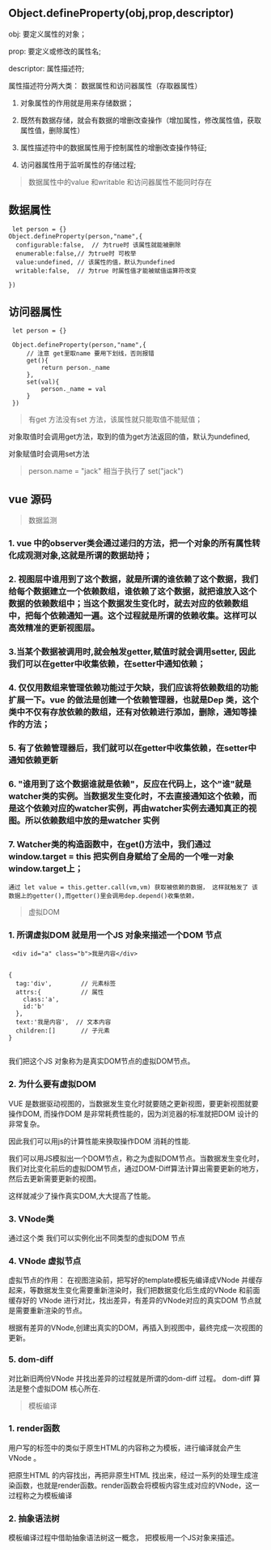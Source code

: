 

## Object.defineProperty(obj,prop,descriptor)

obj: 要定义属性的对象；

prop: 要定义或修改的属性名;

descriptor: 属性描述符;

属性描述符分两大类： 数据属性和访问器属性（存取器属性）

1. 对象属性的作用就是用来存储数据；

2. 既然有数据存储，就会有数据的增删改查操作（增加属性，修改属性值，获取属性值，删除属性）

3. 属性描述符中的数据属性用于控制属性的增删改查操作特征;

4. 访问器属性用于监听属性的存储过程;


> 数据属性中的value 和writable 和访问器属性不能同时存在



## 数据属性
```
 let person = {}
Object.defineProperty(person,"name",{
  configurable:false,  // 为true时 该属性就能被删除
  enumerable:false,// 为true时 可枚举
  value:undefined, // 该属性的值，默认为undefined
  writable:false,  // 为true 时属性值才能被赋值运算符改变

})

```

## 访问器属性

```
 let person = {}

 Object.defineProperty(person,"name",{
     // 注意 get里取name 要用下划线，否则报错
     get(){
         return person._name
     },
     set(val){
         person._name = val
     }
 })

```
>  有get 方法没有set 方法，该属性就只能取值不能赋值；

对象取值时会调用get方法，取到的值为get方法返回的值，默认为undefined,

对象赋值时会调用set方法

>  person.name = "jack" 相当于执行了 set("jack")



## vue  源码



> 数据监测

### 1. vue 中的observer类会通过递归的方法，把一个对象的所有属性转化成观测对象,这就是所谓的数据劫持；

### 2. 视图层中谁用到了这个数据，就是所谓的谁依赖了这个数据，我们给每个数据建立一个依赖数组，谁依赖了这个数据，就把谁放入这个数据的依赖数组中；当这个数据发生变化时，就去对应的依赖数组中，把每个依赖通知一遍。这个过程就是所谓的依赖收集。这样可以高效精准的更新视图层。

### 3.当某个数据被调用时,就会触发getter,赋值时就会调用setter, 因此我们可以在getter中收集依赖，在setter中通知依赖；

### 4. 仅仅用数组来管理依赖功能过于欠缺，我们应该将依赖数组的功能扩展一下。vue 的做法是创建一个依赖管理器，也就是Dep 类，这个类中不仅有存放依赖的数组，还有对依赖进行添加，删除，通知等操作的方法；

### 5. 有了依赖管理器后，我们就可以在getter中收集依赖，在setter中通知依赖更新

### 6. "谁用到了这个数据谁就是依赖"，反应在代码上，这个"谁"就是watcher类的实例。当数据发生变化时，不去直接通知这个依赖，而是这个依赖对应的watcher实例，再由watcher实例去通知真正的视图。所以依赖数组中放的是watcher 实例

### 7. Watcher类的构造函数中，在get()方法中，我们通过 window.target = this 把实例自身赋给了全局的一个唯一对象window.target上；
    通过 let value = this.getter.call(vm,vm) 获取被依赖的数据， 这样就触发了 该数据上的getter(),而getter()里会调用dep.depend()收集依赖，


> 虚拟DOM 

### 1. 所谓虚拟DOM 就是用一个JS 对象来描述一个DOM 节点

```
 <div id="a" class="b">我是内容</div>


{
  tag:'div',        // 元素标签
  attrs:{           // 属性
    class:'a',
    id:'b'
  },
  text:'我是内容',  // 文本内容
  children:[]       // 子元素
}


```

我们把这个JS 对象称为是真实DOM节点的虚拟DOM节点。

### 2. 为什么要有虚拟DOM

VUE 是数据驱动视图的，当数据发生变化时就要随之更新视图，要更新视图就要操作DOM, 而操作DOM 是非常耗费性能的，因为浏览器的标准就把DOM 设计的非常复杂。

因此我们可以用js的计算性能来换取操作DOM 消耗的性能.

我们可以用JS模拟出一个DOM节点，称之为虚拟DOM节点。当数据发生变化时，我们对比变化前后的虚拟DOM节点，通过DOM-Diff算法计算出需要更新的地方，然后去更新需要更新的视图。

这样就减少了操作真实DOM,大大提高了性能。

### 3. VNode类

通过这个类 我们可以实例化出不同类型的虚拟DOM 节点


### 4. VNode 虚拟节点

虚拟节点的作用： 在视图渲染前，把写好的template模板先编译成VNode 并缓存起来，等数据发生变化需要重新渲染时，我们把数据变化后生成的VNode 和前面缓存好的
VNode 进行对比，找出差异，有差异的VNode对应的真实DOM 节点就是需要重新渲染的节点。

根据有差异的VNode,创建出真实的DOM，再插入到视图中，最终完成一次视图的更新。

### 5. dom-diff

对比新旧两份VNode 并找出差异的过程就是所谓的dom-diff 过程。 dom-diff 算法是整个虚拟DOM 核心所在.

> 模板编译

### 1. render函数

用户写的<template></template>标签中的类似于原生HTML的内容称之为模板，进行编译就会产生VNode  。

把原生HTML 的内容找出，再把非原生HTML 找出来，经过一系列的处理生成渲染函数，也就是render函数。render函数会将模板内容生成对应的VNode，这一过程称之为模板编译

### 2. 抽象语法树

模板编译过程中借助抽象语法树这一概念， 把模板用一个JS对象来描述。




